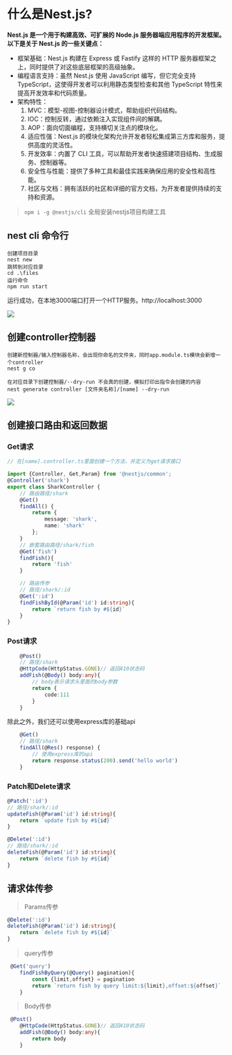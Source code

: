 # 什么是Nest.js?

**Nest.js 是一个用于构建高效、可扩展的 Node.js 服务器端应用程序的开发框架。以下是关于 Nest.js 的一些关键点：**

- 框架基础：Nest.js 构建在 Express 或 Fastify 这样的 HTTP 服务器框架之上，同时提供了对这些底层框架的高级抽象。
- 编程语言支持：虽然 Nest.js 使用 JavaScript 编写，但它完全支持 TypeScript，这使得开发者可以利用静态类型检查和其他 TypeScript 特性来提高开发效率和代码质量。
- 架构特性：
  1. MVC：模型-视图-控制器设计模式，帮助组织代码结构。
  2. IOC：控制反转，通过依赖注入实现组件间的解耦。
  3. AOP：面向切面编程，支持横切关注点的模块化。
  4. 适应性强：Nest.js 的模块化架构允许开发者轻松集成第三方库和服务，提供高度的灵活性。
  5. 开发效率：内置了 CLI 工具，可以帮助开发者快速搭建项目结构、生成服务、控制器等。
  6. 安全性与性能：提供了多种工具和最佳实践来确保应用的安全性和高性能。
  7. 社区与文档：拥有活跃的社区和详细的官方文档，为开发者提供持续的支持和资源。

> `npm i -g @nestjs/cli`  全局安装nestjs项目构建工具

## nest cli 命令行

```shell
创建项目目录
nest new
跳转到对应目录
cd .\files
运行命令
npm run start
```

运行成功，在本地3000端口打开一个HTTP服务。http://localhost:3000

![](//images.weserv.nl/?url=https://cdn.jsdelivr.net/gh/ZHEGUO6/image/img/202411011457363.png)

## 创建controller控制器

```shell
创建新控制器/输入控制器名称，会出现你命名的文件夹，同时app.module.ts模块会新增一个controller
nest g co
```

```
在对应目录下创建控制器/--dry-run 不会真的创建，模拟打印出指令会创建的内容
nest generate controller [文件夹名称]/[name] --dry-run
```

![](//images.weserv.nl/?url=https://cdn.jsdelivr.net/gh/ZHEGUO6/image/img/202411011524891.png)

## 创建接口路由和返回数据

###     Get请求

```typescript
// 在[name].controller.ts里面创建一个方法，并定义为get请求接口

import {Controller, Get,Param} from '@nestjs/common';
@Controller('shark')
export class SharkController {
    // 路由路径/shark
    @Get()
    findAll() {
        return {
            message: 'shark',
            name: 'shark'
        };
    }
    // 嵌套路由路径/shark/fish
    @Get('fish')
    findFish(){
        return 'fish'
    }

    // 路由传参
    // 路径/shark/:id
    @Get(':id')
    findFishById(@Param('id') id:string){
        return `return fish by #${id}`
    }
}
```

### Post请求

```typescript
  	@Post()
	// 路径/shark
    @HttpCode(HttpStatus.GONE)// 返回410状态码
    addFish(@Body() body:any){
        // body表示请求头里面的body参数
        return {
            code:111
        }
    }
```

除此之外，我们还可以使用express库的基础api

```typescript
    @Get()
	// 路径/shark
    findAll(@Res() response) {
        // 使用express库的api
        return response.status(200).send('hello world')
    }
```

### Patch和Delete请求

```typescript
@Patch(':id')
// 路径/shark/:id
updateFish(@Param('id') id:string){
    return `update fish by #${id}`
}

@Delete(':id')
// 路径/shark/:id
deleteFish(@Param('id') id:string){
    return `delete fish by #${id}`
}
```

## 请求体传参

> Params传参

```typescript
@Delete(':id')
deleteFish(@Param('id') id:string){
    return `delete fish by #${id}`
}
```

> query传参

```typescript
 @Get('query')
    findFishByQuery(@Query() pagination){
        const {limit,offset} = pagination
        return `return fish by query limit:${limit},offset:${offset}`
    }
```

> Body传参

```typescript
 @Post()
    @HttpCode(HttpStatus.GONE)// 返回410状态码
    addFish(@Body() body:any){
        return body
    }
```

